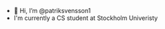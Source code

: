- 👋 Hi, I’m @patriksvensson1
- I'm currently a CS student at Stockholm Univeristy

<!---
patriksvensson1/patriksvensson1 is a ✨ special ✨ repository because its `README.md` (this file) appears on your GitHub profile.
You can click the Preview link to take a look at your changes.
--->
